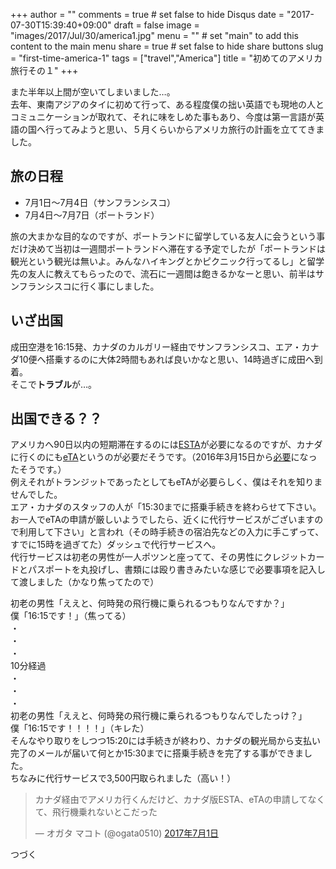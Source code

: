 +++
author = ""
comments = true	# set false to hide Disqus
date = "2017-07-30T15:39:40+09:00"
draft = false
image = "images/2017/Jul/30/america1.jpg"
menu = ""		# set "main" to add this content to the main menu
share = true	# set false to hide share buttons
slug = "first-time-america-1"
tags = ["travel","America"]
title = "初めてのアメリカ旅行その１"
+++

また半年以上間が空いてしまいました…。  
去年、東南アジアのタイに初めて行って、ある程度僕の拙い英語でも現地の人とコミュニケーションが取れて、それに味をしめた事もあり、今度は第一言語が英語の国へ行ってみようと思い、５月くらいからアメリカ旅行の計画を立ててきました。 

<!--more--> 

## 旅の日程  
- 7月1日〜7月4日（サンフランシスコ）
- 7月4日〜7月7日（ポートランド）

旅の大まかな目的なのですが、ポートランドに留学している友人に会うという事だけ決めて当初は一週間ポートランドへ滞在する予定でしたが「ポートランドは観光という観光は無いよ。みんなハイキングとかピクニック行ってるし」と留学先の友人に教えてもらったので、流石に一週間は飽きるかなーと思い、前半はサンフランシスコに行く事にしました。  

## いざ出国  
成田空港を16:15発、カナダのカルガリー経由でサンフランシスコ、エア・カナダ10便へ搭乗するのに大体2時間もあれば良いかなと思い、14時過ぎに成田へ到着。  
そこで**トラブル**が…。　　
## 出国できる？？  
アメリカへ90日以内の短期滞在するのには[ESTA](https://esta.cbp.dhs.gov/esta/application.html;jsessionid=j9qvZB5CcdMBbpZvGFg0GQKCLKy2vjzpHMBTzVFDPQr5133QSDzr!1094394532?execution=e1s1)が必要になるのですが、カナダに行くのにも[eTA](http://www.cic.gc.ca/english/visit/eta-facts-ja.asp)というのが必要だそうです。（2016年3月15日から[必要](http://lifevancouver.jp/2016/02/knowledge/55736.html)になったそうです。）  
例えそれがトランジットであったとしてもeTAが必要らしく、僕はそれを知りませんでした。  
エア・カナダのスタッフの人が「15:30までに搭乗手続きを終わらせて下さい。お一人でeTAの申請が厳しいようでしたら、近くに代行サービスがございますので利用して下さい」と言われ（その時手続きの宿泊先などの入力に手こずって、すでに15時を過ぎてた）ダッシュで代行サービスへ。  
代行サービスは初老の男性が一人ポツンと座ってて、その男性にクレジットカードとパスポートを丸投げし、書類には殴り書きみたいな感じで必要事項を記入して渡しました（かなり焦ってたので）  
  
初老の男性「ええと、何時発の飛行機に乗られるつもりなんですか？」  
僕「16:15です！」（焦ってる）  
・  
・  
・  
10分経過  
・  
・  
・  
初老の男性「ええと、何時発の飛行機に乗られるつもりなんでしたっけ？」  
僕「16:15です！！！！」（キレた）  
そんなやり取りをしつつ15:20には手続きが終わり、カナダの観光局から支払い完了のメールが届いて何とか15:30までに搭乗手続きを完了する事ができました。  
ちなみに代行サービスで3,500円取られました（高い！）
<blockquote class="twitter-tweet" data-lang="ja"><p lang="ja" dir="ltr">カナダ経由でアメリカ行くんだけど、カナダ版ESTA、eTAの申請してなくて、飛行機乗れないとこだった</p>&mdash; オガタ マコト (@ogata0510) <a href="https://twitter.com/ogata0510/status/881040988143210496">2017年7月1日</a></blockquote>
<script async src="//platform.twitter.com/widgets.js" charset="utf-8"></script>  
つづく